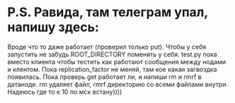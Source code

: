 # P.S. Равида, там телеграм упал, напишу здесь:
Вроде что то даже работает (проверил только put). Чтобы у себя запустить не забудь ROOT_DIRECTORY поменять у себя. test.py пока вместо клиента чтобы тестить как работают сообщения между нодами и клентом. Пока replication_factor не меняй, там кое какая загвоздка появилась. Пока проверь get работает ли, и напиши rm и rmrf в датаноде. rm удаляет файл, rmrf директорию со всеми файлами внутри. Надеюсь где то к 10 по мск встану))))
